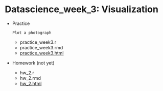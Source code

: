# Datascience_week_3: Visualization

- Practice

  ```Plot a photograph ```

  - practice_week3.r
  - practice_week3.rmd
  - [practice_week3.html](https://yitingpeng.github.io/datascience/week_3/practice_week3/practice_week3.html)
 

- Homework (not yet)
  
  
  - hw_2.r
  - hw_2.rmd
  - [hw_2.html](https://yitingpeng.github.io/datascience/week_2/hw_week2/hw_week2.html)
 
 

